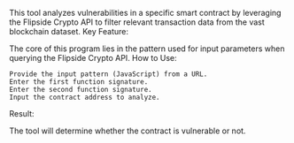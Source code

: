 This tool analyzes vulnerabilities in a specific smart contract by leveraging the Flipside Crypto API to filter relevant transaction data from the vast blockchain dataset.
Key Feature:

The core of this program lies in the pattern used for input parameters when querying the Flipside Crypto API.
How to Use:

    Provide the input pattern (JavaScript) from a URL.
    Enter the first function signature.
    Enter the second function signature.
    Input the contract address to analyze.

Result:

The tool will determine whether the contract is vulnerable or not.
